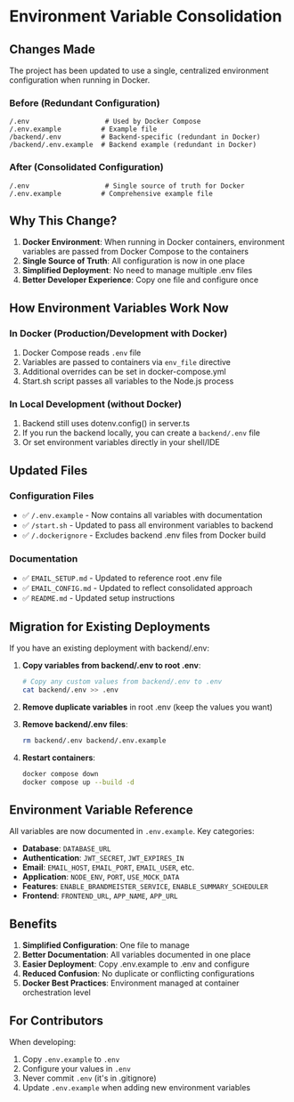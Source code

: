 # Environment Variable Consolidation

## Changes Made

The project has been updated to use a single, centralized environment configuration when running in Docker.

### Before (Redundant Configuration)
```
/.env                   # Used by Docker Compose
/.env.example          # Example file
/backend/.env          # Backend-specific (redundant in Docker)
/backend/.env.example  # Backend example (redundant in Docker)
```

### After (Consolidated Configuration)
```
/.env                   # Single source of truth for Docker
/.env.example          # Comprehensive example file
```

## Why This Change?

1. **Docker Environment**: When running in Docker containers, environment variables are passed from Docker Compose to the containers
2. **Single Source of Truth**: All configuration is now in one place
3. **Simplified Deployment**: No need to manage multiple .env files
4. **Better Developer Experience**: Copy one file and configure once

## How Environment Variables Work Now

### In Docker (Production/Development with Docker)
1. Docker Compose reads `.env` file
2. Variables are passed to containers via `env_file` directive
3. Additional overrides can be set in docker-compose.yml
4. Start.sh script passes all variables to the Node.js process

### In Local Development (without Docker)
1. Backend still uses dotenv.config() in server.ts
2. If you run the backend locally, you can create a `backend/.env` file
3. Or set environment variables directly in your shell/IDE

## Updated Files

### Configuration Files
- ✅ `/.env.example` - Now contains all variables with documentation
- ✅ `/start.sh` - Updated to pass all environment variables to backend
- ✅ `/.dockerignore` - Excludes backend .env files from Docker build

### Documentation
- ✅ `EMAIL_SETUP.md` - Updated to reference root .env file
- ✅ `EMAIL_CONFIG.md` - Updated to reflect consolidated approach
- ✅ `README.md` - Updated setup instructions

## Migration for Existing Deployments

If you have an existing deployment with backend/.env:

1. **Copy variables from backend/.env to root .env**:
   ```bash
   # Copy any custom values from backend/.env to .env
   cat backend/.env >> .env
   ```

2. **Remove duplicate variables** in root .env (keep the values you want)

3. **Remove backend/.env files**:
   ```bash
   rm backend/.env backend/.env.example
   ```

4. **Restart containers**:
   ```bash
   docker compose down
   docker compose up --build -d
   ```

## Environment Variable Reference

All variables are now documented in `.env.example`. Key categories:

- **Database**: `DATABASE_URL`
- **Authentication**: `JWT_SECRET`, `JWT_EXPIRES_IN`
- **Email**: `EMAIL_HOST`, `EMAIL_PORT`, `EMAIL_USER`, etc.
- **Application**: `NODE_ENV`, `PORT`, `USE_MOCK_DATA`
- **Features**: `ENABLE_BRANDMEISTER_SERVICE`, `ENABLE_SUMMARY_SCHEDULER`
- **Frontend**: `FRONTEND_URL`, `APP_NAME`, `APP_URL`

## Benefits

1. **Simplified Configuration**: One file to manage
2. **Better Documentation**: All variables documented in one place
3. **Easier Deployment**: Copy .env.example to .env and configure
4. **Reduced Confusion**: No duplicate or conflicting configurations
5. **Docker Best Practices**: Environment managed at container orchestration level

## For Contributors

When developing:
1. Copy `.env.example` to `.env`
2. Configure your values in `.env`
3. Never commit `.env` (it's in .gitignore)
4. Update `.env.example` when adding new environment variables